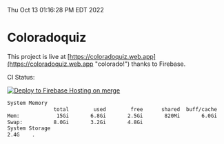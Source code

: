 Thu Oct 13 01:16:28 PM EDT 2022

# Coloradoquiz


This project is live at [https://coloradoquiz.web.app](https://coloradoquiz.web.app "colorado!") thanks to Firebase.

CI Status: 

[![Deploy to Firebase Hosting on merge](https://github.com/teamkushal/coloradoquiz/actions/workflows/firebase-hosting-merge.yml/badge.svg)](https://github.com/teamkushal/coloradoquiz/actions/workflows/firebase-hosting-merge.yml)

```bash
System Memory
               total        used        free      shared  buff/cache   available
Mem:            15Gi       6.8Gi       2.5Gi       820Mi       6.0Gi       7.4Gi
Swap:          8.0Gi       3.2Gi       4.8Gi
System Storage
2.4G	.
```
```bash
